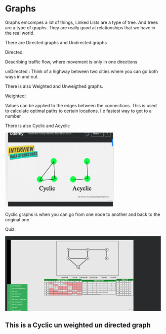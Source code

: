 # Graphs

Graphs emcompes a lot of things, Linked Lists are a type of tree. And trees are a type of graphs. They are really good at relationships that we have in the real world.


There are Directed graphs and Undirected graphs


Directed:

Describing traffic flow, where movement is only in one directions

unDirected :
Think of a highway between two cities where you can go both ways in and out.

There is also Weighted and Unweigthed graphs.

Weighted:

Values can be applied to the edges between the connections. This is used to calculate optimal paths to certain locations. I.e fastest way to get to a number


There is also Cyclic and Acyclic

![AcyclicCyclic](./Cyclic_Acyclic.png)

Cyclic graphs is when you can go from one node to another and back to the original one


Quiz:

![Graph_1](./Example_one.png)

## This is a Cyclic un weighted un directed graph
